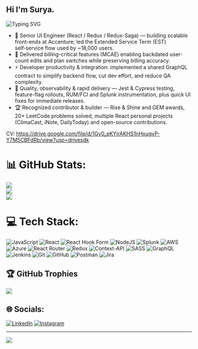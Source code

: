 ## Hi I'm Surya.

 <img src="https://readme-typing-svg.herokuapp.com?font=Fira+Code&weight=500&pause=1000&color=61DAFB&center=true&vCenter=true&width=435&lines=Frontend+Dev+%7C+React+Enthusiast;LinkedIn+@[surya-cp-319677247](https://www.linkedin.com/in/surya-cp/);" alt="Typing SVG" />

- 🚀 Senior UI Engineer (React / Redux / Redux-Saga) — building scalable front-ends at Accenture; led the Extended Service Term (EST) self‑service flow used by ~18,000 users.
- 🔧 Delivered billing-critical features (MCAE) enabling backdated user-count edits and plan switches while preserving billing accuracy.
- ⚡ Developer productivity & integration: implemented a shared GraphQL contract to simplify backend flow, cut dev effort, and reduce QA complexity.
- 🧪 Quality, observability & rapid delivery — Jest & Cypress testing, feature-flag rollouts, RUM/FCI and Splunk instrumentation, plus quick UI fixes for immediate releases.
- 🏆 Recognized contributor & builder — Rise & Shine and GEM awards, 20+ LeetCode problems solved, multiple React personal projects (ClimaCast, iNote, DailyToday) and open-source contributions.

CV: https://drive.google.com/file/d/1Gv0_eKYjrAKHS1nHxugvP-Y7M5CBFdRb/view?usp=drivesdk

# 📊 GitHub Stats:
![](https://github-readme-stats.vercel.app/api?username=surya0380&theme=dark&hide_border=true&include_all_commits=true&count_private=true)<br/>
![](https://nirzak-streak-stats.vercel.app/?user=surya0380&theme=dark&hide_border=true)<br/>
![](https://github-readme-stats.vercel.app/api/top-langs/?username=surya0380&theme=dark&hide_border=true&include_all_commits=true&count_private=true&layout=compact)

# 💻 Tech Stack:
 ![JavaScript](https://img.shields.io/badge/javascript-%23323330.svg?style=for-the-badge&logo=javascript&logoColor=%23F7DF1E) ![React](https://img.shields.io/badge/react-%2320232a.svg?style=for-the-badge&logo=react&logoColor=%2361DAFB) ![React Hook Form](https://img.shields.io/badge/React%20Hook%20Form-%23EC5990.svg?style=for-the-badge&logo=reacthookform&logoColor=white) ![NodeJS](https://img.shields.io/badge/node.js-6DA55F?style=for-the-badge&logo=node.js&logoColor=white) ![Splunk](https://img.shields.io/badge/splunk-%23000000.svg?style=for-the-badge&logo=splunk&logoColor=white) ![AWS](https://img.shields.io/badge/AWS-%23FF9900.svg?style=for-the-badge&logo=amazon-aws&logoColor=white) ![Azure](https://img.shields.io/badge/azure-%230072C6.svg?style=for-the-badge&logo=microsoftazure&logoColor=white) ![React Router](https://img.shields.io/badge/React_Router-CA4245?style=for-the-badge&logo=react-router&logoColor=white) ![Redux](https://img.shields.io/badge/redux-%23593d88.svg?style=for-the-badge&logo=redux&logoColor=white) ![Context-API](https://img.shields.io/badge/Context--Api-000000?style=for-the-badge&logo=react) ![SASS](https://img.shields.io/badge/SASS-hotpink.svg?style=for-the-badge&logo=SASS&logoColor=white) ![GraphQL](https://img.shields.io/badge/-GraphQL-E10098?style=for-the-badge&logo=graphql&logoColor=white) ![Jenkins](https://img.shields.io/badge/jenkins-%232C5263.svg?style=for-the-badge&logo=jenkins&logoColor=white) ![Git](https://img.shields.io/badge/git-%23F05033.svg?style=for-the-badge&logo=git&logoColor=white) ![GitHub](https://img.shields.io/badge/github-%23121011.svg?style=for-the-badge&logo=github&logoColor=white) ![Postman](https://img.shields.io/badge/Postman-FF6C37?style=for-the-badge&logo=postman&logoColor=white) ![Jira](https://img.shields.io/badge/jira-%230A0FFF.svg?style=for-the-badge&logo=jira&logoColor=white)

## 🏆 GitHub Trophies
![](https://github-profile-trophy.vercel.app/?username=surya0380&theme=radical&no-frame=true&no-bg=false&margin-w=4)

## 🌐 Socials:
 [![LinkedIn](https://img.shields.io/badge/LinkedIn-%230077B5.svg?logo=linkedin&logoColor=white)](https://linkedin.com/in/surya-cp) [![Instagram](https://img.shields.io/badge/Instagram-%23E4405F.svg?logo=Instagram&logoColor=white)](https://instagram.com/im_s_u_n)

---
[![](https://visitcount.itsvg.in/api?id=surya0380&icon=0&color=0)](https://visitcount.itsvg.in)

<!-- Proudly created with GPRM ( https://gprm.itsvg.in ) -->
